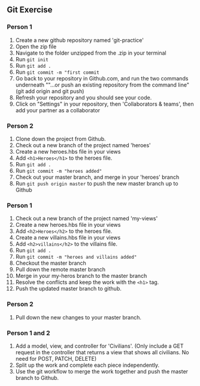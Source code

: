 ## Git Exercise

### Person 1
1. Create a new github repository named 'git-practice'
2. Open the zip file
3. Navigate to the folder unzipped from the .zip in your terminal
4. Run `git init`
5. Run `git add .`
6. Run `git commit -m "first commit`
7. Go back to your repository in Github.com, and run the two commands underneath ""…or push an existing repository from the command line" (git add origin and git push)
8. Refresh your repository and you should see your code.
9. Click on "Settings" in your repository, then 'Collaborators & teams', then add your partner as a collaborator

### Person 2
1. Clone down the project from Github.
2. Check out a new branch of the project named 'heroes'
3. Create a new heroes.hbs file in your views
4. Add `<h1>Heroes</h1>` to the heroes file.
5. Run `git add .`
6. Run `git commit -m "heroes added"`
7. Check out your master branch, and merge in your 'heroes' branch
8. Run `git push origin master` to push the new master branch up to Github

### Person 1

1. Check out a new branch of the project named 'my-views'
2. Create a new heroes.hbs file in your views
3. Add `<h2>Heroes</h2>` to the heroes file.
4. Create a new villains.hbs file in your views
5. Add `<h2>villains</h2>` to the villains file.
6. Run `git add .`
7. Run `git commit -m "heroes and villains added"`
8. Checkout the master branch
9. Pull down the remote master branch
10. Merge in your my-heros branch to the master branch
11. Resolve the conflicts and keep the work with the `<h1>` tag.
12. Push the updated master branch to github.

### Person 2
1. Pull down the new changes to your master branch.

### Person 1 and 2

1. Add a model, view, and controller for 'Civilians'. (Only include a GET request in the controller that returns a view that shows all civilians. No need for POST, PATCH, DELETE)
2. Split up the work and complete each piece independently.
3. Use the git workflow to merge the work together and push the master branch to Github.
